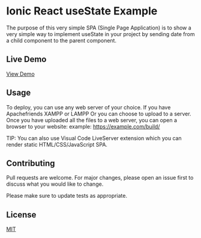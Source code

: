 # Ionic React useState Example

The purpose of this very simple SPA (Single Page Application) is to show a very simple way to implement useState in your project by sending date from a child component to the parent component.

## Live Demo
[View Demo](https://edwinaquino.github.io/Ionic-React-useState-Hook-Example)

## Usage

To deploy, you can use any web server of your choice. If you have Apachefriends XAMPP or LAMPP Or you can choose to upload to a server. Once you have uploaded all the files to a web server, you can open a browser to your website: example: https://example.com/build/

TIP: You can also use Visual Code LiveServer extension which you can render static HTML/CSS/JavaScript SPA.

## Contributing
Pull requests are welcome. For major changes, please open an issue first to discuss what you would like to change.

Please make sure to update tests as appropriate.

## License
[MIT](https://choosealicense.com/licenses/mit/)
